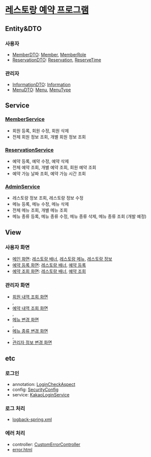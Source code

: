 <h1><a href="sushicaptain.com">레스토랑 예약 프로그램</a></h1>

<h2>Entity&DTO</h2>
    <h3>사용자</h3>
    <ul>
        <li>
            <a href="https://github.com/shinyena/sushi/blob/master/src/main/java/com/example/sushi/dto/user/MemberDTO.java">MemberDTO</a>:
            <a href="">Member</a>,
            <a href="">MemberRole</a>
        </li>
        <li>
            <a href="https://github.com/shinyena/sushi/blob/master/src/main/java/com/example/sushi/dto/user/ReservationDTO.java">ReservationDTO</a>:
            <a href="">Reservation</a>,
            <a href="">ReserveTime</a>
        </li>
    </ul>
    <h3>관리자</h3>
    <ul>
        <li>
            <a href="https://github.com/shinyena/sushi/blob/master/src/main/java/com/example/sushi/dto/admin/InformationDTO.java">InformationDTO</a>:
            <a href="https://github.com/shinyena/sushi/blob/master/src/main/java/com/example/sushi/entity/admin/Information.java">Information</a>
        </li>
        <li>
            <a href="https://github.com/shinyena/sushi/blob/master/src/main/java/com/example/sushi/dto/admin/MenuDTO.java">MenuDTO</a>:
            <a href="https://github.com/shinyena/sushi/blob/master/src/main/java/com/example/sushi/entity/admin/Menu.java">Menu</a>,
            <a href="https://github.com/shinyena/sushi/blob/master/src/main/java/com/example/sushi/entity/admin/MenuType.java">MenuType</a>
        </li>
    </ul>

<h2>Service</h2>
    <h3><a href="https://github.com/shinyena/sushi/blob/master/src/main/java/com/example/sushi/service/MemberServiceImpl.java">MemberService</a></h3>
    <ul>
        <li>회원 등록, 회원 수정, 회원 삭제</li>
        <li>전체 회원 정보 조회, 개별 회원 정보 조회</li>
    </ul>
    <h3><a href="https://github.com/shinyena/sushi/blob/master/src/main/java/com/example/sushi/service/ReservationServiceImpl.java">ReservationService</a></h3>
    <ul>
        <li>예약 등록, 예약 수정, 예약 삭제</li>
        <li>전체 예약 조회, 개별 예약 조회, 회원 예약 조회</li>
        <li>예약 가능 날짜 조회, 예약 가능 시간 조회</li>
    </ul>
    <h3><a href="https://github.com/shinyena/sushi/blob/master/src/main/java/com/example/sushi/service/AdminServiceImpl.java">AdminService</a></h3>
    <ul>
        <li>레스토랑 정보 조회, 레스토랑 정보 수정</li>
        <li>메뉴 등록, 메뉴 수정, 메뉴 삭제</li>
        <li>전체 메뉴 조회, 개별 메뉴 조회</li>
        <li>메뉴 종류 등록, 메뉴 종류 수정, 메뉴 종류 삭제, 메뉴 종류 조회 (개발 예정)</li>
    </ul>

<h2>View</h2>
    <h3>사용자 화면</h3>
    <ul>
        <li>
            <a href="https://github.com/shinyena/sushi/blob/master/src/main/resources/templates/sushi/main.html">메인 화면</a>:
            <a href="https://github.com/shinyena/sushi/blob/master/src/main/resources/templates/sushi/fragment/hero.html">레스토랑 배너</a>,
            <a href="https://github.com/shinyena/sushi/blob/master/src/main/resources/templates/sushi/fragment/menu.html">레스토랑 메뉴</a>,
            <a href="https://github.com/shinyena/sushi/blob/master/src/main/resources/templates/sushi/fragment/contact.html">레스토랑 정보</a>
        </li>
        <li>
            <a href="https://github.com/shinyena/sushi/blob/master/src/main/resources/templates/sushi/register.html">예약 등록 화면</a>:
            <a href="https://github.com/shinyena/sushi/blob/master/src/main/resources/templates/sushi/fragment/hero.html">레스토랑 배너</a>,
            <a href="https://github.com/shinyena/sushi/blob/master/src/main/resources/templates/sushi/fragment/book.html">예약 등록</a>
        </li>
        <li>
            <a href="https://github.com/shinyena/sushi/blob/master/src/main/resources/templates/sushi/list.html">예약 조회 화면</a>:
            <a href="https://github.com/shinyena/sushi/blob/master/src/main/resources/templates/sushi/fragment/hero.html">레스토랑 배너</a>,
            <a href="https://github.com/shinyena/sushi/blob/master/src/main/resources/templates/sushi/fragment/special.html">예약 조회</a>
        </li>
    </ul>
    <h3>관리자 화면</h3>
    <ul>
        <li><a href="">회원 내역 조회 화면</a></li>,
        <li><a href="https://github.com/shinyena/sushi/blob/master/src/main/resources/templates/admin/list.html">예약 내역 조회 화면</a></li>,
        <li><a href="https://github.com/shinyena/sushi/blob/master/src/main/resources/templates/admin/menu.html">메뉴 변경 화면</a></li>,
        <li><a href="">메뉴 종류 변경 화면</a></li>,
        <li><a href="https://github.com/shinyena/sushi/blob/master/src/main/resources/templates/admin/information.html">관리자 정보 변경 화면</a></li>
    </ul>

<h2>etc</h2>
    <h3>로그인</h3>
    <ul>
        <li>annotation: <a href="https://github.com/shinyena/sushi/blob/master/src/main/java/com/example/sushi/annotation/LoginCheckAspect.java">LoginCheckAspect</a></li>
        <li>config: <a href="https://github.com/shinyena/sushi/blob/master/src/main/java/com/example/sushi/config/SecurityConfig.java">SecurityConfig</a></li>
        <li>service: <a href="https://github.com/shinyena/sushi/blob/master/src/main/java/com/example/sushi/service/KakaoLoginService.java">KakaoLoginService</a></li>
    </ul>
    <h3>로그 처리</h3>
    <ul>
        <li><a href="https://github.com/shinyena/sushi/blob/master/src/main/resources/logback-spring.xml">logback-spring.xml</a></li>
    </ul>
    <h3>에러 처리</h3>
    <ul>
        <li>controller: <a href="https://github.com/shinyena/sushi/blob/master/src/main/java/com/example/sushi/controller/CustomErrorController.java">CustomErrorController</a></li>
        <li><a href="https://github.com/shinyena/sushi/blob/master/src/main/resources/templates/error.html">error.html</a></li>
    </ul>
        
